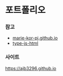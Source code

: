 # 포트폴리오

### 참고

* [marie-kor-pj.github.io](https://github.com/marie-kor-pj/marie-kor-pj.github.io)
* [type-js-html](https://github.com/kimka2013/type-js-html)

### 사이트
https://ajb3296.github.io
